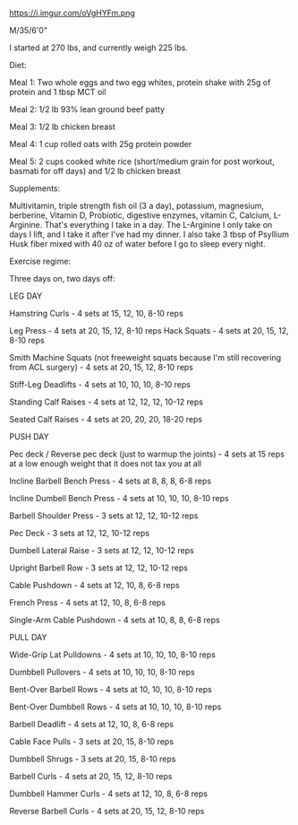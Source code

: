 https://i.imgur.com/oVgHYFm.png

M/35/6'0"

I started at 270 lbs, and currently weigh 225 lbs.

Diet:

Meal 1: Two whole eggs and two egg whites, protein shake with 25g of protein and 1 tbsp MCT oil

Meal 2: 1/2 lb 93% lean ground beef patty

Meal 3: 1/2 lb chicken breast

Meal 4: 1 cup rolled oats with 25g protein powder

Meal 5: 2 cups cooked white rice (short/medium grain for post workout, basmati for off days) and 1/2 lb chicken breast

Supplements:

Multivitamin, triple strength fish oil (3 a day), potassium, magnesium, berberine, Vitamin D, Probiotic, digestive enzymes, vitamin C, Calcium, L-Arginine. That's everything I take in a day. The L-Arginine I only take on days I lift, and I take it after I've had my dinner. I also take 3 tbsp of Psyllium Husk fiber mixed with 40 oz of water before I go to sleep every night.

Exercise regime:

Three days on, two days off:

LEG DAY

Hamstring Curls - 4 sets at 15, 12, 10, 8-10 reps

Leg Press - 4 sets at 20, 15, 12, 8-10 reps Hack Squats - 4 sets at 20, 15, 12, 8-10 reps

Smith Machine Squats (not freeweight squats because I'm still recovering from ACL surgery) - 4 sets at 20, 15, 12, 8-10 reps

Stiff-Leg Deadlifts - 4 sets at 10, 10, 10, 8-10 reps

Standing Calf Raises - 4 sets at 12, 12, 12, 10-12 reps

Seated Calf Raises - 4 sets at 20, 20, 20, 18-20 reps

PUSH DAY

Pec deck / Reverse pec deck (just to warmup the joints) - 4 sets at 15 reps at a low enough weight that it does not tax you at all

Incline Barbell Bench Press - 4 sets at 8, 8, 8, 6-8 reps

Incline Dumbell Bench Press - 4 sets at 10, 10, 10, 8-10 reps

Barbell Shoulder Press - 3 sets at 12, 12, 10-12 reps

Pec Deck - 3 sets at 12, 12, 10-12 reps

Dumbell Lateral Raise - 3 sets at 12, 12, 10-12 reps

Upright Barbell Row - 3 sets at 12, 12, 10-12 reps

Cable Pushdown - 4 sets at 12, 10, 8, 6-8 reps

French Press - 4 sets at 12, 10, 8, 6-8 reps

Single-Arm Cable Pushdown - 4 sets at 10, 8, 8, 6-8 reps

PULL DAY

Wide-Grip Lat Pulldowns - 4 sets at 10, 10, 10, 8-10 reps

Dumbbell Pullovers - 4 sets at 10, 10, 10, 8-10 reps

Bent-Over Barbell Rows - 4 sets at 10, 10, 10, 8-10 reps

Bent-Over Dumbbell Rows - 4 sets at 10, 10, 10, 8-10 reps

Barbell Deadlift - 4 sets at 12, 10, 8, 6-8 reps

Cable Face Pulls - 3 sets at 20, 15, 8-10 reps

Dumbbell Shrugs - 3 sets at 20, 15, 8-10 reps

Barbell Curls - 4 sets at 20, 15, 12, 8-10 reps

Dumbbell Hammer Curls - 4 sets at 12, 10, 8, 6-8 reps

Reverse Barbell Curls - 4 sets at 20, 15, 12, 8-10 reps